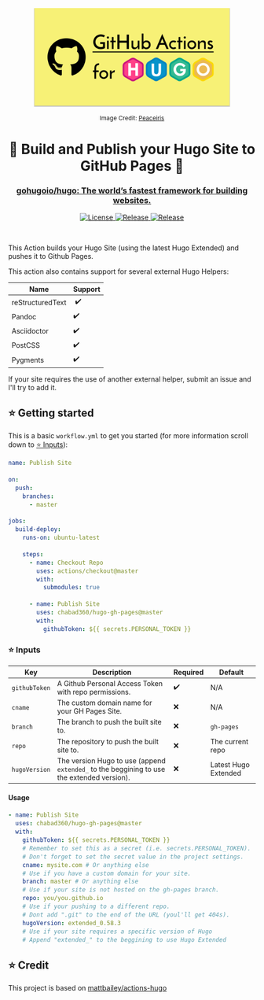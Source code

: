 <div align="center" >

  <img width=400  alt="Image Credit: Peaceiris" src="https://raw.githubusercontent.com/peaceiris/actions-hugo/master/images/ogp.svg?sanitize=true" />

  <p style="font-size:12px;" >
    Image Credit: <a href="https://github.com/peaceiris">Peaceiris</a>
  </p>

  <h1>
    🚀 Build and Publish your Hugo Site to GitHub Pages 🚀
  </h1>

  <h3>
    <a href="https://github.com/gohugoio/hugo">
      gohugoio/hugo: The world’s fastest framework for building websites.
    </a>
  </h3>

  <span>
    <a href="https://github.com/chabad360/hugo-gh-pages/blob/master/LICENSE">
      <img alt="License" src="https://img.shields.io/github/license/chabad360/hugo-gh-pages.svg?style=for-the-badge" />
    </a>
    <a href="https://github.com/chabad360/hugo-gh-pages/releases/latest">
      <img alt="Release" src="https://img.shields.io/github/release/chabad360/hugo-gh-pages.svg?style=for-the-badge" />
    </a>
    <a href="https://github.com/marketplace/actions/hugo-to-gh-pages">
      <img alt="Release" src="https://img.shields.io/static/v1?label=&style=for-the-badge&logo=addthis&logoColor=white&message=Get+on+the+GH+Marketplace&color=green" />
    </a>
</div>

&nbsp;

This Action builds your Hugo Site (using the latest Hugo Extended) and pushes it to Github Pages.

This action also contains support for several external Hugo Helpers:

| Name | Support |
| ---- | ------- |
| reStructuredText |️ ✔️ |
| Pandoc | ✔️ |
| Asciidoctor | ✔️ |
| PostCSS | ✔️ |
| Pygments | ✔️ |

If your site requires the use of another external helper, submit an issue and I'll try to add it.

## ⭐ Getting started

This is a basic `workflow.yml` to get you started (for more information scroll down to [⭐ Inputs](#-inputs)):

```yaml
name: Publish Site

on:
  push:
    branches:
      - master

jobs:
  build-deploy:
    runs-on: ubuntu-latest

    steps:
      - name: Checkout Repo
        uses: actions/checkout@master
        with:
          submodules: true

      - name: Publish Site
        uses: chabad360/hugo-gh-pages@master
        with:
          githubToken: ${{ secrets.PERSONAL_TOKEN }}
```

### ⭐ Inputs

| Key |  Description | Required | Default |
| --- | ----------- | -------- | ------- |
| `githubToken` | A Github Personal Access Token with repo permissions. | ✔️ | N/A |
| `cname` | The custom domain name for your GH Pages Site. | ❌ | N/A |
| `branch` |  The branch to push the built site to. | ❌ | `gh-pages`|
| `repo` | The repository to push the built site to. | ❌ | The current repo |
| `hugoVersion` | The version Hugo to use (append `extended_` to the beggining to use the extended version). | ❌ | Latest Hugo Extended |

#### Usage

```yaml
- name: Publish Site
  uses: chabad360/hugo-gh-pages@master
  with:
    githubToken: ${{ secrets.PERSONAL_TOKEN }}
    # Remember to set this as a secret (i.e. secrets.PERSONAL_TOKEN).
    # Don't forget to set the secret value in the project settings.
    cname: mysite.com # Or anything else
    # Use if you have a custom domain for your site.
    branch: master # Or anything else
    # Use if your site is not hosted on the gh-pages branch.
    repo: you/you.github.io
    # Use if your pushing to a different repo.
    # Dont add ".git" to the end of the URL (youl'll get 404s).
    hugoVersion: extended_0.58.3
    # Use if your site requires a specific version of Hugo
    # Append "extended_" to the beggining to use Hugo Extended
```

## ⭐ Credit

This project is based on [mattbailey/actions-hugo](https://github.com/mattbailey/actions-hugo)
